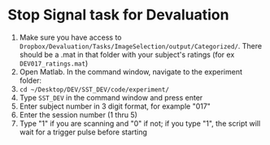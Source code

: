 # Stop Signal task for Devaluation
1. Make sure you have access to `Dropbox/Devaluation/Tasks/ImageSelection/output/Categorized/`. There should be a .mat in that folder with your subject's ratings (for ex `DEV017_ratings.mat`)
2. Open Matlab. In the command window, navigate to the experiment folder:
3. `cd ~/Desktop/DEV/SST_DEV/code/experiment/`
4. Type `SST_DEV` in the command window and press enter
5. Enter subject number in 3 digit format, for example "017"
6. Enter the session number (1 thru 5)
7. Type "1" if you are scanning and "0" if not; if you type "1", the script will wait for a trigger pulse before starting
